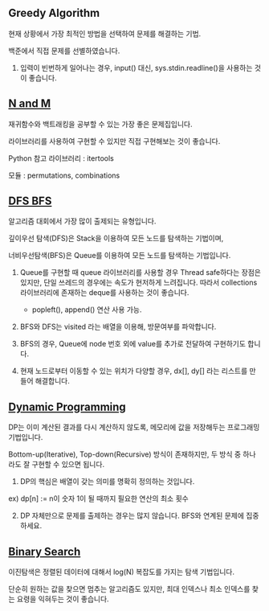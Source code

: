 ## Greedy Algorithm

 현재 상황에서 가장 최적인 방법을 선택하여 문제를 해결하는 기법.

 백준에서 직접 문제를 선별하였습니다.

 1. 입력이 빈번하게 일어나는 경우, input() 대신, sys.stdin.readline()을 사용하는 것이 좋습니다.


## [N and M](https://github.com/pjok1122/backjoon-algorithm-practice/tree/master/N_and_M)


 재귀함수와 백트래킹을 공부할 수 있는 가장 좋은 문제집입니다.

 라이브러리를 사용하여 구현할 수 있지만 직접 구현해보는 것이 좋습니다.

 Python 참고 라이브러리 : itertools

 모듈 : permutations, combinations 

## [DFS BFS](https://github.com/pjok1122/backjoon-algorithm-practice/tree/master/DFS%2CBFS)

 알고리즘 대회에서 가장 많이 출제되는 유형입니다.

 깊이우선 탐색(DFS)은 Stack을 이용하여 모든 노드를 탐색하는 기법이며,

 너비우선탐색(BFS)은 Queue를 이용하여 모든 노드를 탐색하는 기법입니다.

1. Queue를 구현할 때 queue 라이브러리를 사용할 경우 Thread safe하다는 장점은 있지만, 단일 쓰레드의 경우에는 속도가 현저하게 느려집니다. 따라서 collections 라이브러리에 존재하는 deque를 사용하는 것이 좋습니다.
   - popleft(), append() 연산 사용 가능.

2. BFS와 DFS는 visited 라는 배열을 이용해, 방문여부를 파악합니다.

3. BFS의 경우, Queue에 node 번호 외에 value를 추가로 전달하여 구현하기도 합니다.

4. 현재 노드로부터 이동할 수 있는 위치가 다양할 경우, dx[], dy[] 라는 리스트를 만들어 해결합니다.

## [Dynamic Programming](https://github.com/pjok1122/backjoon-algorithm-practice/tree/master/DP)

 DP는 이미 계산된 결과를 다시 계산하지 않도록, 메모리에 값을 저장해두는 프로그래밍 기법입니다.

 Bottom-up(Iterative), Top-down(Recursive) 방식이 존재하지만, 두 방식 중 하나라도 잘 구현할 수 있으면 됩니다.

 1. DP의 핵심은 배열이 갖는 의미를 명확히 정의하는 것입니다.
 
 ex) dp[n] := n이 숫자 1이 될 때까지 필요한 연산의 최소 횟수

 2. DP 자체만으로 문제를 출제하는 경우는 많지 않습니다. BFS와 연계된 문제에 집중하세요.

## [Binary Search](https://github.com/pjok1122/backjoon-algorithm-practice/tree/master/binarySearch)

 이진탐색은 정렬된 데이터에 대해서 log(N) 복잡도를 가지는 탐색 기법입니다.

 단순히 원하는 값을 찾으면 멈추는 알고리즘도 있지만, 최대 인덱스나 최소 인덱스를 찾는 요령을 익혀두는 것이 좋습니다.